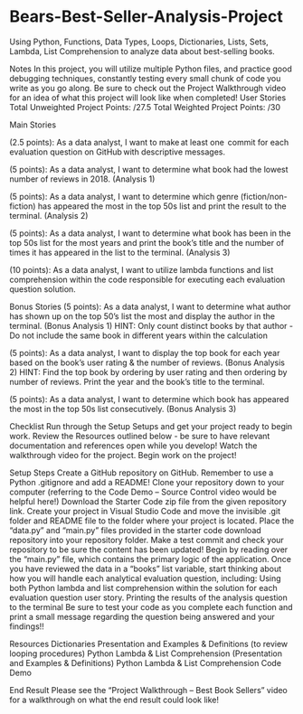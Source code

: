 # Bears-Best-Seller-Analysis-Project
Using Python, Functions, Data Types, Loops, Dictionaries, Lists, Sets, Lambda, List Comprehension to analyze data about best-selling books.

Notes
In this project, you will utilize multiple Python files, and practice good debugging techniques, constantly testing every small chunk of code you write as you go along.  Be sure to check out the Project Walkthrough video for an idea of what this project will look like when completed!
User Stories
Total Unweighted Project Points: /27.5 
Total Weighted Project Points: /30





Main Stories


(2.5 points): As a data analyst, I want to make at least one  commit for each evaluation question on GitHub with descriptive messages.  

(5 points): As a data analyst, I want to determine what book had the lowest number of reviews in 2018. (Analysis 1)

(5 points): As a data analyst, I want to determine which genre (fiction/non-fiction) has appeared the most in the top 50s list and print the result to the terminal. (Analysis 2)

(5 points): As a data analyst, I want to determine what book has been in the top 50s list for the most years and print the book’s title and the number of times it has appeared in the list to the terminal. (Analysis 3)

(10 points): As a data analyst, I want to utilize lambda functions and list comprehension within the code responsible for executing each evaluation question solution.




Bonus Stories
(5 points): As a data analyst, I want to determine what author has shown up on the top 50’s list the most and display the author in the terminal. (Bonus Analysis 1)
HINT: Only count distinct books by that author - Do not include the same book in different years within the calculation

(5 points): As a data analyst, I want to display the top book for each year based on the book’s user rating & the number of reviews. (Bonus Analysis 2)
HINT: Find the top book by ordering by user rating and then ordering by number of reviews. Print the year and the book’s title to the terminal. 

(5 points): As a data analyst, I want to determine which book has appeared the most in the top 50s list consecutively. (Bonus Analysis 3)


Checklist
Run through the Setup Setups and get your project ready to begin work.
Review the Resources outlined below - be sure to have relevant documentation and references open while you develop!
Watch the walkthrough video for the project.
Begin work on the project!

Setup Steps
Create a GitHub repository on GitHub. Remember to use a Python .gitignore and add a README! 
Clone your repository down to your computer (referring to the Code Demo – Source Control video would be helpful here!) 
Download the Starter Code zip file from the given repository link.
Create your project in Visual Studio Code and move the invisible .git folder and README file to the folder where your project is located. 
Place the “data.py” and “main.py” files provided in the starter code download repository into your repository folder. 
Make a test commit and check your repository to be sure the content has been updated! 
Begin by reading over the  “main.py” file, which contains the primary logic of the application. 
Once you have reviewed the data in a “books” list variable, start thinking about how you will handle each analytical evaluation question, including: 
Using both Python lambda and list comprehension within the solution for each evaluation question user story. 
Printing the results of the analysis question to the terminal
Be sure to test your code as you complete each function and print a small message regarding the question being answered and your findings!! 




Resources
Dictionaries Presentation and Examples & Definitions (to review looping procedures) 
Python Lambda & List Comprehension (Presentation and Examples & Definitions) 
Python Lambda & List Comprehension Code Demo 


End Result
Please see the “Project Walkthrough – Best Book Sellers” video for a walkthrough on what the end result could look like! 
